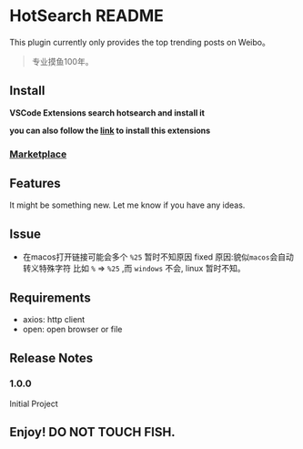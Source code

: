 # HotSearch README

This plugin currently only provides the top trending posts on Weibo。

> 专业摸鱼100年。

## Install

**VSCode Extensions search hotsearch and install it**

**you can also follow the [link](https://marketplace.visualstudio.com/items?itemName=harryzhang.hotsearch) to install this extensions**

### [Marketplace](https://marketplace.visualstudio.com/items?itemName=harryzhang.hotsearch)

## Features

It might be something new. Let me know if you have any ideas.

## Issue

- 在macos打开链接可能会多个 `%25` 暂时不知原因 fixed
原因:貌似`macos`会自动转义特殊字符 比如 `%` => `%25` ,而 `windows` 不会, linux 暂时不知。
## Requirements

- axios: http client
- open: open browser or file
		

## Release Notes

### 1.0.0

Initial Project

## Enjoy! DO NOT TOUCH FISH.
